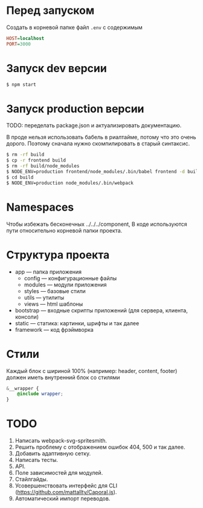 # Перед запуском

Создать в корневой папке файл `.env` с содержимым

```ini
HOST=localhost
PORT=3000
```

# Запуск dev версии

```sh
$ npm start
```

# Запуск production версии

TODO: переделать package.json и актуализировать документацию.

В проде нельзя использовать бабель в риалтайме, потому что это очень дорого. Поэтому сначала нужно скомпилировать в старый синтаксис.

```sh
$ rm -rf build
$ cp -r frontend build
$ rm -rf build/node_modules
$ NODE_ENV=production frontend/node_modules/.bin/babel frontend -d build --ignore frontend/node_modules
$ cd build
$ NODE_ENV=production node_modules/.bin/webpack
```

# Namespaces

Чтобы избежать бесконечных ../../../component, В коде используются пути относительно корневой папки проекта.

# Структура проекта

- app — папка приложения
  - config — конфигурационные файлы
  - modules — модули приложения
  - styles — базовые стили
  - utils — утилиты
  - views — html шаблоны
- bootstrap — входные скрипты приложений (для сервера, клиента, консоли)
- static — статика: картинки, шрифты и так далее
- framework — код фрэймворка

# Стили

Каждый блок с шириной 100% (например: header, content, footer) должен иметь внутренний блок со стилями

```scss
&__wrapper {
    @include wrapper;
}
```
# TODO

1. Написать webpack-svg-spritesmith.
2. Решить проблему с отображением ошибок 404, 500 и так далее.
3. Добавить адаптивную сетку.
4. Написать тесты.
5. API.
6. Поле зависимостей для модулей.
7. Стайлгайды.
8. Усовершенствовать интерфейс для CLI (https://github.com/mattallty/Caporal.js).
9. Автоматический импорт переводов.
